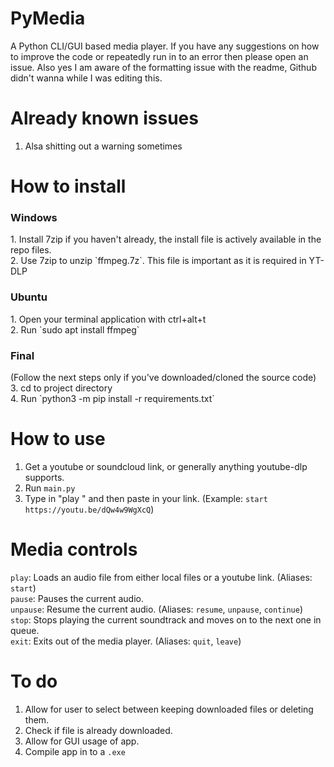 # PyMedia
A Python CLI/GUI based media player.
If you have any suggestions on how to improve the code or repeatedly run in to an error then please open an issue.
Also yes I am aware of the formatting issue with the readme, Github didn't wanna while I was editing this.

# Already known issues
1. Alsa shitting out a warning sometimes

# How to install
<h3>Windows</h3>
1. Install 7zip if you haven't already, the install file is actively available in the repo files. <br>
2. Use 7zip to unzip `ffmpeg.7z`. This file is important as it is required in YT-DLP
<h3>Ubuntu</h3>
1. Open your terminal application with ctrl+alt+t <br>
2. Run `sudo apt install ffmpeg`
<h3>Final</h3>
(Follow the next steps only if you've downloaded/cloned the source code)<br>
3. cd to project directory <br>
4. Run `python3 -m pip install -r requirements.txt`

# How to use
1. Get a youtube or soundcloud link, or generally anything youtube-dlp supports.
2. Run `main.py`
3. Type in "play " and then paste in your link. (Example: `start https://youtu.be/dQw4w9WgXcQ`)

# Media controls
`play`: Loads an audio file from either local files or a youtube link. (Aliases: `start`) <br>
`pause`: Pauses the current audio. <br>
`unpause`: Resume the current audio. (Aliases: `resume`, `unpause`, `continue`) <br>
`stop`: Stops playing the current soundtrack and moves on to the next one in queue. <br>
`exit`: Exits out of the media player. (Aliases: `quit`, `leave`)

# To do
1. Allow for user to select between keeping downloaded files or deleting them.
2. Check if file is already downloaded.
3. Allow for GUI usage of app.
4. Compile app in to a `.exe`
